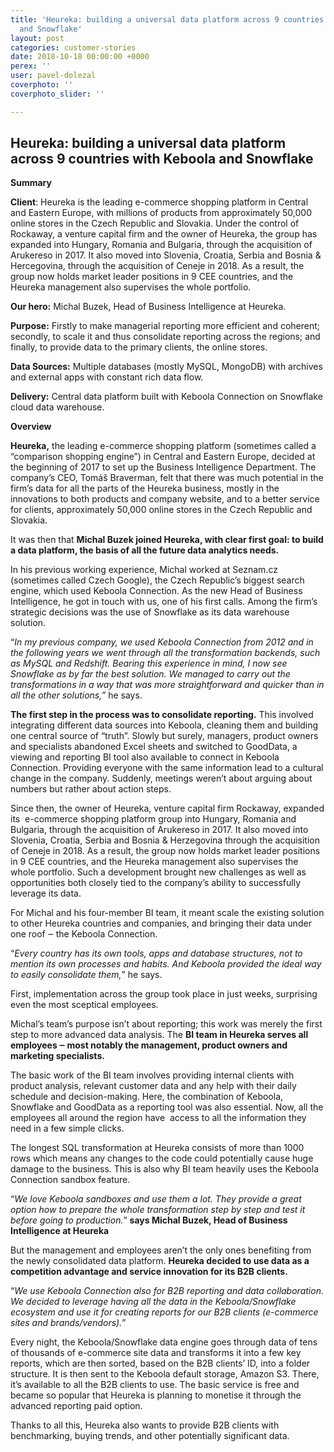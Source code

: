 ```yaml
---
title: 'Heureka: building a universal data platform across 9 countries with Keboola
  and Snowflake'
layout: post
categories: customer-stories
date: 2018-10-18 00:00:00 +0000
perex: ''
user: pavel-dolezal
coverphoto: ''
coverphoto_slider: ''

---
```

## **Heureka: building a universal data platform across 9 countries with Keboola and Snowflake** 

**Summary**

**Client**: Heureka is the leading e-commerce shopping platform in Central and Eastern Europe, with millions of products from approximately 50,000 online stores in the Czech Republic and Slovakia. Under the control of Rockaway, a venture capital firm and the owner of Heureka, the group has expanded into Hungary, Romania and Bulgaria, through the acquisition of Arukereso in 2017. It also moved into Slovenia, Croatia, Serbia and Bosnia & Hercegovina, through the acquisition of Ceneje in 2018. As a result, the group now holds market leader positions in 9 CEE countries, and the Heureka management also supervises the whole portfolio.

**Our hero:** Michal Buzek, Head of Business Intelligence at Heureka.

**Purpose:** Firstly to make managerial reporting more efficient and coherent; secondly, to scale it and thus consolidate reporting across the regions; and finally, to provide data to the primary clients, the online stores.

**Data Sources:** Multiple databases (mostly MySQL, MongoDB) with archives and external apps with constant rich data flow.

**Delivery:** Central data platform built with Keboola Connection on Snowflake cloud data warehouse.

**Overview**

**Heureka,** the leading e-commerce shopping platform (sometimes called a “comparison shopping engine”) in Central and Eastern Europe, decided at the beginning of 2017 to set up the Business Intelligence Department. The company’s CEO, Tomáš Braverman, felt that there was much potential in the firm’s data for all the parts of the Heureka business, mostly in the innovations to both products and company website, and to a better service for clients, approximately 50,000 online stores in the Czech Republic and Slovakia.

It was then that **Michal Buzek joined Heureka, with clear first goal: to build a data platform, the basis of all the future data analytics needs.** 

In his previous working experience, Michal worked at Seznam.cz (sometimes called Czech Google), the Czech Republic’s biggest search engine, which used Keboola Connection. As the new Head of Business Intelligence, he got in touch with us, one of his first calls. Among the firm’s strategic decisions was the use of Snowflake as its data warehouse solution.

“_In my previous company, we used Keboola Connection from 2012 and in the following years we went through all the transformation backends, such as MySQL and Redshift. Bearing this experience in mind, I now see Snowflake as by far the best solution. We managed to carry out the transformations in a way that was more straightforward and quicker than in all the other solutions,”_ he says.

**The first step in the process was to consolidate reporting.** This involved integrating different data sources into Keboola, cleaning them and building one central source of “truth”. Slowly but surely, managers, product owners and specialists abandoned Excel sheets and switched to GoodData, a viewing and reporting BI tool also available to connect in Keboola Connection. Providing everyone with the same information lead to a cultural change in the company. Suddenly, meetings weren’t about arguing about numbers but rather about action steps.

Since then, the owner of Heureka, venture capital firm Rockaway, expanded its  e-commerce shopping platform group into Hungary, Romania and Bulgaria, through the acquisition of Arukereso in 2017. It also moved into Slovenia, Croatia, Serbia and Bosnia & Herzegovina through the acquisition of Ceneje in 2018. As a result, the group now holds market leader positions in 9 CEE countries, and the Heureka management also supervises the whole portfolio. Such a development brought new challenges as well as opportunities both closely tied to the company’s ability to successfully leverage its data.

For Michal and his four-member BI team, it meant scale the existing solution to other Heureka countries and companies, and bringing their data under one roof ‒ the Keboola Connection.

“_Every country has its own tools, apps and database structures, not to mention its own processes and habits. And Keboola provided the ideal way to easily consolidate them,_” he says.

First, implementation across the group took place in just weeks, surprising even the most sceptical employees.

Michal’s team’s purpose isn’t about reporting; this work was merely the first step to more advanced data analysis. The **BI team in Heureka serves all employees ‒ most notably the management, product owners and marketing specialists.**

The basic work of the BI team involves providing internal clients with product analysis, relevant customer data and any help with their daily schedule and decision-making. Here, the combination of Keboola, Snowflake and GoodData as a reporting tool was also essential. Now, all the employees all around the region have  access to all the information they need in a few simple clicks. 

The longest SQL transformation at Heureka consists of more than 1000 rows which means any changes to the code could potentially cause huge damage to the business. This is also why BI team heavily uses the Keboola Connection sandbox feature.

“_We love Keboola sandboxes and use them a lot. They provide a great option how to prepare the whole transformation step by step and test it before going to production._” **says Michal Buzek, Head of Business Intelligence at Heureka**

But the management and employees aren’t the only ones benefiting from the newly consolidated data platform. **Heureka decided to use data as a competition advantage and service innovation for its B2B clients.**

“_We use Keboola Connection also for B2B reporting and data collaboration. We decided to leverage having all the data in the Keboola/Snowflake ecosystem and use it for creating reports for our B2B clients (e-commerce sites and brands/vendors)._”

Every night, the Keboola/Snowflake data engine goes through data of tens of thousands of e-commerce site data and transforms it into a few key reports, which are then sorted, based on the B2B clients’ ID, into a folder structure. It is then sent to the Keboola default storage, Amazon S3. There, it’s available to all the B2B clients to use. The basic service is free and became so popular that Heureka is planning to monetise it through the advanced reporting paid option.

Thanks to all this, Heureka also wants to provide B2B clients with benchmarking, buying trends, and other potentially significant data.